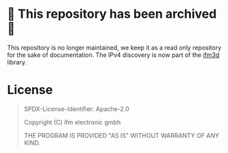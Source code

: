 # 🚫 This repository has been archived 🚫

This repository is no longer maintained, we keep it as a read only repository for the sake of documentation. The IPv4 discovery is now part of the [ifm3d](https://github.com/ifm/ifm3d/blob/o3r/main/modules/tools/src/libifm3d_tools/discover_app.cpp) library.

# License

> SPDX-License-Identifier: Apache-2.0
>
> Copyright (C) ifm electronic gmbh 
>
> THE PROGRAM IS PROVIDED "AS IS" WITHOUT WARRANTY OF ANY KIND.

